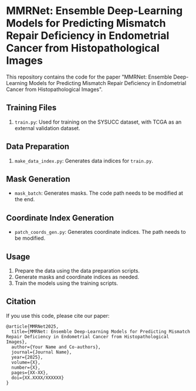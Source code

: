 # MMRNet: Ensemble Deep-Learning Models for Predicting Mismatch Repair Deficiency in Endometrial Cancer from Histopathological Images

This repository contains the code for the paper "MMRNet: Ensemble Deep-Learning Models for Predicting Mismatch Repair Deficiency in Endometrial Cancer from Histopathological Images".

## Training Files
1. `train.py`: Used for training on the SYSUCC dataset, with TCGA as an external validation dataset.

## Data Preparation
1. `make_data_index.py`: Generates data indices for `train.py`.

## Mask Generation
- `mask_batch`: Generates masks. The code path needs to be modified at the end.

## Coordinate Index Generation
- `patch_coords_gen.py`: Generates coordinate indices. The path needs to be modified.

## Usage
1. Prepare the data using the data preparation scripts.
2. Generate masks and coordinate indices as needed.
3. Train the models using the training scripts.

## Citation
If you use this code, please cite our paper:
```
@article{MMRNet2025,
  title={MMRNet: Ensemble Deep-Learning Models for Predicting Mismatch Repair Deficiency in Endometrial Cancer from Histopathological Images},
  author={Your Name and Co-authors},
  journal={Journal Name},
  year={2025},
  volume={X},
  number={X},
  pages={XX-XX},
  doi={XX.XXXX/XXXXXX}
}
```



